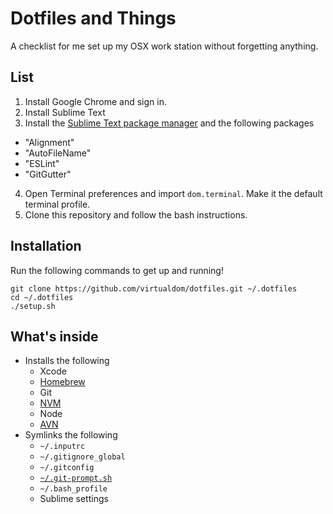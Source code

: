 # Dotfiles and Things

A checklist for me set up my OSX work station without forgetting anything.

## List
1. Install Google Chrome and sign in.
2. Install Sublime Text
3. Install the [Sublime Text package manager](https://packagecontrol.io/) and the following packages
  * "Alignment"
  * "AutoFileName"
  * "ESLint"
  * "GitGutter"
4. Open Terminal preferences and import `dom.terminal`. Make it the default terminal profile.
5. Clone this repository and follow the bash instructions.

## Installation

Run the following commands to get up and running!
```
git clone https://github.com/virtualdom/dotfiles.git ~/.dotfiles
cd ~/.dotfiles
./setup.sh
```

## What's inside
* Installs the following
  * Xcode
  * [Homebrew](http://brew.sh)
  * Git
  * [NVM](https://github.com/creationix/nvm)
  * Node
  * [AVN](https://www.npmjs.com/package/avn)
* Symlinks the following
  * `~/.inputrc`
  * `~/.gitignore_global`
  * `~/.gitconfig`
  * [`~/.git-prompt.sh`](https://github.com/git/git/blob/master/contrib/completion/git-prompt.sh)
  * `~/.bash_profile`
  * Sublime settings
